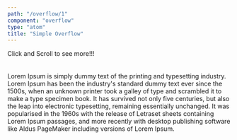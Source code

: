 ```yaml
---
path: "/overflow/1"
component: "overflow"
type: "atom"
title: "Simple Overflow"
---
```

<codeblock>
<Card
  p={2}
  border="2px dotted cyan"
>
  <Overflow
    height="50px"
    o="scroll"
  >
    Click and Scroll to see more!!!
    <br /><br /><br />
    Lorem Ipsum is simply dummy text of the printing and typesetting industry. Lorem Ipsum has been the industry's standard dummy text ever since the 1500s, when an unknown printer took a galley of type and scrambled it to make a type specimen book. It has survived not only five centuries, but also the leap into electronic typesetting, remaining essentially unchanged. It was popularised in the 1960s with the release of Letraset sheets containing Lorem Ipsum passages, and more recently with desktop publishing software like Aldus PageMaker including versions of Lorem Ipsum.
  </Overflow>
</Card>
</codeblock>
